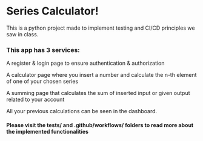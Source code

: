 # Series Calculator! 
This is a python project made to implement testing and CI/CD principles we saw in class.

### This app has 3 services: 

A register & login page to ensure authentication & authorization

A calculator page where you insert a number and calculate the n-th element of one of your chosen series 

A summing page that calculates the sum of inserted input or given output related to your account

All your previous calculations can be seen in the dashboard.

#### Please visit the tests/ and .github/workflows/ folders to read more about the implemented functionalities 